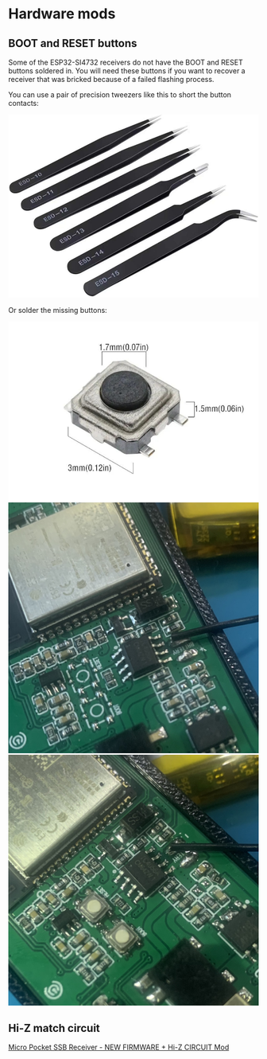 # Hardware mods

## BOOT and RESET buttons

Some of the ESP32-SI4732 receivers do not have the BOOT and RESET buttons soldered in. You will need these buttons if you want to recover a receiver that was bricked because of a failed flashing process.

You can use a pair of precision tweezers like this to short the button contacts:

![](_static/precision-tweezers.jpg)

Or solder the missing buttons:

![](_static/button.jpg) ![](_static/boot-reset-buttons-missing.jpg) ![](_static/boot-reset-buttons-soldered.jpg)

## Hi-Z match circuit

[ Micro Pocket SSB Receiver - NEW FIRMWARE + Hi-Z CIRCUIT Mod](https://youtu.be/BzrOE9BFpyU?feature=shared&t=916)
